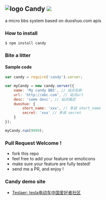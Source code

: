 ![logo](http://ww1.sinaimg.cn/large/61ff0de3gw1e7d9luh49bj201201bdfm.jpg) Candy ![](https://badge.fury.io/js/candy.png)
---

a micro bbs system based on duoshuo.com apis

### How to install

````
$ npm install candy
````

### Bite a litter

#### Sample code

````javascript
var candy = require('candy').server;

var myCandy = new candy.server({
    name: 'My candy BBS', // 站点名称
    url: 'http://abc.com', // 站点url
    desc: 'some desc', // 站点描述
    duoshuo: { 
        short_name: 'xxx', // 多说 short_name
        secret: 'xxx' // 多说 secret
    }
});

myCandy.run(9999);
````

### Pull Request Welcome !

- fork this repo
- feel free to add your feature or emoticons
- make sure your feature are fully tested!
- send me a PR, and enjoy !

### Candy demo site

- [Teslaer: tesla电动车中国爱好者社区](http://teslaer.com)